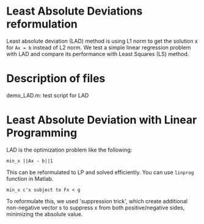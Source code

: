 # Least Absolute Deviations reformulation
Least absolute deviation (LAD) method is using L1 norm to get the solution x for `Ax = b` instead of L2 norm. We test a simple linear regression problem with LAD and compare its performance with Least Squares (LS) method.

# Description of files
demo_LAD.m: test script for LAD

# Least Absolute Deviation with Linear Programming
LAD is the optimization problem like the following:

``` min_x ||Ax - b||1 ```

This can be reformulated to LP and solved efficiently. You can use `linprog` function in Matlab.

``` min_x c'x subject to Fx < g ```

To reformulate this, we used 'suppression trick', which create additional non-negative vector s to suppress x from both positive/negative sides, minimizing the absolute value.
